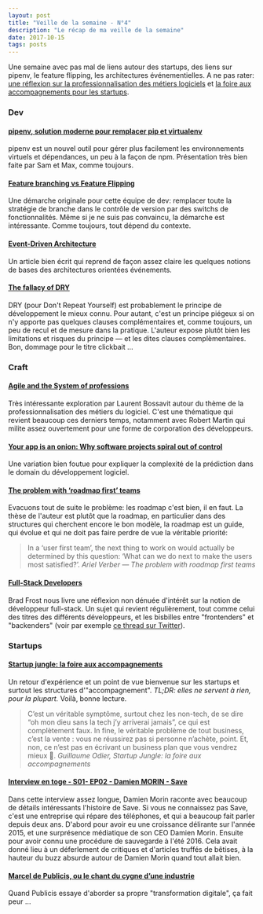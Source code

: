 ```yaml
---
layout: post
title: "Veille de la semaine - N°4"
description: "Le récap de ma veille de la semaine"
date: 2017-10-15
tags: posts
---
```


Une semaine avec pas mal de liens autour des startups, des liens sur pipenv, le feature flipping, les architectures événementielles. A ne pas rater: [une réflexion sur la professionnalisation des métiers logiciels](https://www.agilealliance.org/agile-and-the-system-of-professions/) et [la foire aux accompagnements pour les startups](https://medium.com/skwid/startup-jungle-la-foire-aux-accompagnements-b78bdf2cb324).

### Dev

#### [pipenv, solution moderne pour remplacer pip et virtualenv](http://sametmax.com/pipenv-solution-moderne-pour-remplacer-pip-et-virtualenv/)

pipenv est un nouvel outil pour gérer plus facilement les environnements virtuels et dépendances, un peu à la façon de npm. Présentation très bien faite par Sam et Max, comme toujours.

#### [Feature branching vs Feature Flipping](http://www.eventuallycoding.com/index.php/feature-branching-vs-feature-flipping/)

Une démarche originale pour cette équipe de dev: remplacer toute la stratégie de branche dans le contrôle de version par des switchs de fonctionnalités. Même si je ne suis pas convaincu, la démarche est intéressante. Comme toujours, tout dépend du contexte.

#### [Event-Driven Architecture](https://herbertograca.com/2017/10/05/event-driven-architecture/)

Un article bien écrit qui reprend de façon assez claire les quelques notions de bases des architectures orientées événements.

#### [The fallacy of DRY](https://dev.to/jeroendedauw/the-fallacy-of-dry)

DRY (pour Don't Repeat Yourself) est probablement le principe de développement le mieux connu. Pour autant, c'est un principe piégeux si on n'y apporte pas quelques clauses complémentaires et, comme toujours, un peu de recul et de mesure dans la pratique. L'auteur expose plutôt bien les limitations et risques du principe — et les dites clauses complèmentaires. Bon, dommage pour le titre clickbait ... 

### Craft

#### [Agile and the System of professions](https://www.agilealliance.org/agile-and-the-system-of-professions/)

Très intéressante exploration par Laurent Bossavit autour du thème de la professionnalisation des métiers du logiciel. C'est une thématique qui revient beaucoup ces derniers temps, notamment avec Robert Martin qui milite assez ouvertement pour une forme de corporation des développeurs.


#### [Your app is an onion: Why software projects spiral out of control](https://medium.com/swlh/your-app-is-an-onion-why-software-projects-spiral-out-of-control-bb9247d9bdbd)

Une variation bien foutue pour expliquer la complexité de la prédiction dans le domain du développement logiciel.

#### [The problem with ‘roadmap first’ teams](https://medium.com/swlh/the-problem-with-roadmap-first-teams-21775e9d4c31)

Evacuons tout de suite le problème: les roadmap c'est bien, il en faut. La thèse de l'auteur est plutôt que la roadmap, en particulier dans des structures qui cherchent encore le bon modèle, la roadmap est un guide, qui évolue et qui ne doit pas faire perdre de vue la véritable priorité:

> In a ‘user first team’, the next thing to work on would actually be determined by this question: ‘What can we do next to make the users most satisfied?’.
><cite>Ariel Verber — The problem with roadmap first teams</cite>

#### [Full-Stack Developers](http://bradfrost.com/blog/post/full-stack-developers/)

Brad Frost nous livre une réflexion non dénuée d'intérêt sur la notion de développeur full-stack. Un sujet qui revient régulièrement, tout comme celui des titres des différents développeurs, et les bisbilles entre "frontenders" et "backenders" (voir par exemple [ce thread sur Twitter](https://twitter.com/ppk/status/918122287940997120)). 

### Startups

#### [Startup jungle: la foire aux accompagnements](https://medium.com/skwid/startup-jungle-la-foire-aux-accompagnements-b78bdf2cb324)

Un retour d'expérience et un point de vue bienvenue sur les startups et surtout les structures d'"accompagnement".
*TL;DR: elles ne servent à rien, pour la plupart.*
Voilà, bonne lecture.

> C’est un véritable symptôme, surtout chez les non-tech, de se dire “oh mon dieu sans la tech j’y arriverai jamais”, ce qui est complètement faux. In fine, le véritable problème de tout business, c’est la vente : vous ne réussirez pas si personne n’achète, point. Et, non, ce n’est pas en écrivant un business plan que vous vendrez mieux 🤔.
><cite>Guillaume Odier, Startup Jungle: la foire aux accompagnements</cite>

#### [Interview en toge - S01- EP02 - Damien MORIN - Save](https://youtu.be/_8MbB4raGg8)

Dans cette interview assez longue, Damien Morin raconte avec beaucoup de détails intéressants l'histoire de Save. 
Si vous ne connaissez pas Save, c'est une entreprise qui répare des téléphones, et qui a beaucoup fait parler depuis deux ans. D'abord pour avoir eu une croissance délirante sur l'année 2015, et une surprésence médiatique de son CEO Damien Morin. Ensuite pour avoir connu une procédure de sauvegarde à l'été 2016. Cela avait donné lieu à un déferlement de critiques et d'articles truffés de bêtises, à la hauteur du buzz absurde autour de Damien Morin quand tout allait bien.

#### [Marcel de Publicis, ou le chant du cygne d’une industrie](https://www.theangle.fr/2017/10/02/marcel-de-publicis-ou-le-chant-du-cygne-dune-industrie/)

Quand Publicis essaye d'aborder sa propre "transformation digitale", ça fait peur &hellip;



